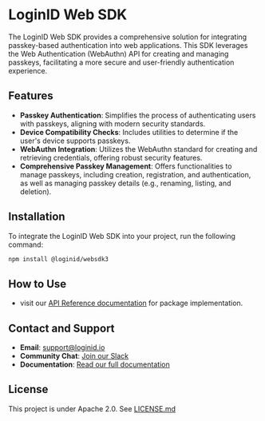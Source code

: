 # LoginID Web SDK

The LoginID Web SDK provides a comprehensive solution for integrating passkey-based authentication into web applications. This SDK leverages the Web Authentication (WebAuthn) API for creating and managing passkeys, facilitating a more secure and user-friendly authentication experience.

## Features

- **Passkey Authentication**: Simplifies the process of authenticating users with passkeys, aligning with modern security standards.
- **Device Compatibility Checks**: Includes utilities to determine if the user's device supports passkeys.
- **WebAuthn Integration**: Utilizes the WebAuthn standard for creating and retrieving credentials, offering robust security features.
- **Comprehensive Passkey Management**: Offers functionalities to manage passkeys, including creation, registration, and authentication, as well as managing passkey details (e.g., renaming, listing, and deletion).

## Installation

To integrate the LoginID Web SDK into your project, run the following command:

```sh
npm install @loginid/websdk3
```

## How to Use

- visit our [API Reference documentation](https://docs.loginid.io/Client-SDKs/Web/web) for package implementation.

## Contact and Support

- **Email**: [support@loginid.io](mailto:support@loginid.io)
- **Community Chat**: [Join our Slack](https://loginidiocommunity.slack.com)
- **Documentation**: [Read our full documentation](https://docs.loginid.io)

## License

This project is under Apache 2.0. See [LICENSE.md](./LICENSE.md)
